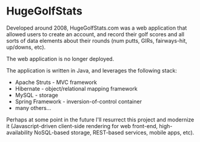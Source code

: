 HugeGolfStats
=============

Developed around 2008, HugeGolfStats.com was a web application that allowed users to create an account, and record their golf scores and all sorts of data elements about their rounds (num putts, GIRs, fairways-hit, up/downs, etc). 

The web application is no longer deployed.  

The application is written in Java, and leverages the following stack:

+ Apache Struts - MVC framework
+ Hibernate - object/relational mapping framework
+ MySQL - storage
+ Spring Framework - inversion-of-control container
+ many others...

Perhaps at some point in the future I'll resurrect this project and modernize it (Javascript-driven client-side rendering for web front-end, high-availability NoSQL-based storage, REST-based services, mobile apps, etc).


